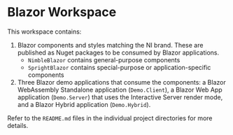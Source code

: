 # Blazor Workspace

This workspace contains:
1. Blazor components and styles matching the NI brand. These are published as Nuget packages to be consumed by Blazor applications.
    - `NimbleBlazor` contains general-purpose components
    - `SprightBlazor` contains special-purpose or application-specific components
2. Three Blazor demo applications that consume the components: a Blazor WebAssembly Standalone application (`Demo.Client`), a Blazor Web App application (`Demo.Server`) that uses the Interactive Server render mode, and a Blazor Hybrid application (`Demo.Hybrid`).

Refer to the `README.md` files in the individual project directories for more details.
